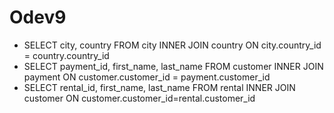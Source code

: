 
# Odev9

- SELECT city, country FROM city INNER JOIN country ON city.country_id = country.country_id
- SELECT payment_id, first_name, last_name FROM customer INNER JOIN payment ON customer.customer_id = payment.customer_id
- SELECT rental_id, first_name, last_name FROM rental INNER JOIN customer ON customer.customer_id=rental.customer_id

